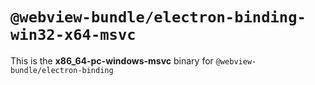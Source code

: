 # `@webview-bundle/electron-binding-win32-x64-msvc`

This is the **x86_64-pc-windows-msvc** binary for `@webview-bundle/electron-binding`
